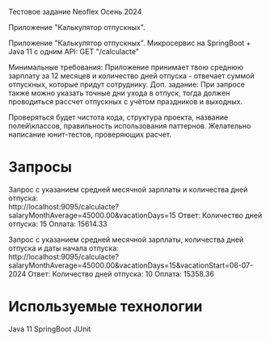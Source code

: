 Тестовое задание Neoflex
Осень 2024

Приложение "Калькулятор отпускных".  

Приложение "Калькулятор отпускных".
Микросервис на SpringBoot + Java 11 c одним API:
GET "/calculacte"

Минимальные требования: Приложение принимает твою среднюю зарплату за 12 месяцев и количество дней отпуска - отвечает 
суммой отпускных, которые придут сотруднику.
Доп. задание: При запросе также можно указать точные дни ухода в отпуск, тогда должен проводиться рассчет отпускных 
с учётом праздников и выходных.

Проверяться будет чистота кода, структура проекта, название полей\классов, правильность использования паттернов. 
Желательно написание юнит-тестов, проверяющих расчет.

# Запросы
Запрос с указанием средней месячной зарплаты и количества дней отпуска:  
http://localhost:9095/calculacte?salaryMonthAverage=45000.00&vacationDays=15
Ответ:
Количество дней отпуска: 15
Оплата: 15614.33

Запрос с указанием средней месячной зарплаты, количества дней отпуска и даты начала отпуска:  
http://localhost:9095/calculacte?salaryMonthAverage=45000.00&vacationDays=15&vacationStart=06-07-2024
Ответ:
Количество дней отпуска: 10
Оплата: 15358.36

# Используемые технологии
Java 11
SpringBoot 
JUnit
